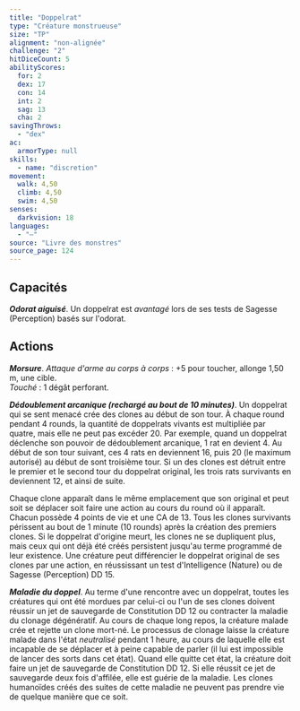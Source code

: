 ```yaml
---
title: "Doppelrat"
type: "Créature monstrueuse"
size: "TP"
alignment: "non-alignée"
challenge: "2"
hitDiceCount: 5
abilityScores:
  for: 2
  dex: 17
  con: 14
  int: 2
  sag: 13
  cha: 2
savingThrows:
  - "dex"
ac:
  armorType: null
skills:
  - name: "discretion"
movement:
  walk: 4,50
  climb: 4,50
  swim: 4,50
senses:
  darkvision: 18
languages:
  - "—"
source: "Livre des monstres"
source_page: 124
---
```

## Capacités
_**Odorat aiguisé**_. Un doppelrat est _avantagé_ lors de ses tests de Sagesse (Perception) basés sur l'odorat.

## Actions
_**Morsure**_. _Attaque d'arme au corps à corps_ : +5 pour toucher, allonge 1,50 m, une cible.  
_Touché_ : 1 dégât perforant.

_**Dédoublement arcanique (rechargé au bout de 10 minutes)**_. Un doppelrat qui se sent menacé crée des clones au début de son tour. À chaque round pendant 4 rounds, la quantité de doppelrats vivants est multipliée par quatre, mais elle ne peut pas excéder 20. Par exemple, quand un doppelrat déclenche son pouvoir de dédoublement arcanique, 1 rat en devient 4. Au début de son tour suivant, ces 4 rats en deviennent 16, puis 20 (le maximum autorisé) au début de sont troisième tour. Si un des clones est détruit entre le premier et le second tour du doppelrat original, les trois rats survivants en deviennent 12, et ainsi de suite.

Chaque clone apparaît dans le même emplacement que son original et peut soit se déplacer soit faire une action au cours du round où il apparaît. Chacun possède 4 points de vie et une CA de 13. Tous les clones survivants périssent au bout de 1 minute (10 rounds) après la création des premiers clones. Si le doppelrat d'origine meurt, les clones ne se dupliquent plus, mais ceux qui ont déjà été créés persistent jusqu'au terme programmé de leur existence. Une créature peut différencier le doppelrat original de ses clones par une action, en réussissant un test d'Intelligence (Nature) ou de Sagesse (Perception) DD 15.

_**Maladie du doppel**_. Au terme d'une rencontre avec un doppelrat, toutes les créatures qui ont été mordues par celui-ci ou l'un de ses clones doivent réussir un jet de sauvegarde de Constitution DD 12 ou contracter la maladie du clonage dégénératif. Au cours de chaque long repos, la créature malade crée et rejette un clone mort-né. Le processus de clonage laisse la créature malade dans l'état _neutralisé_ pendant 1 heure, au cours de laquelle elle est incapable de se déplacer et à peine capable de parler (il lui est impossible de lancer des sorts dans cet état). Quand elle quitte cet état, la créature doit faire un jet de sauvegarde de Constitution DD 12. Si elle réussit ce jet de sauvegarde deux fois d'affilée, elle est guérie de la maladie. Les clones humanoïdes créés des suites de cette maladie ne peuvent pas prendre vie de quelque manière que ce soit.
